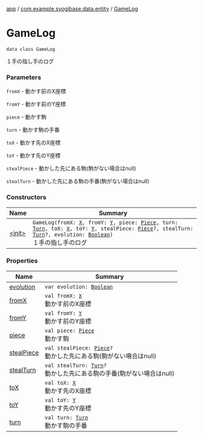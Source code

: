 [app](../../index.md) / [com.example.syogibase.data.entity](../index.md) / [GameLog](./index.md)

# GameLog

`data class GameLog`

１手の指し手のログ

### Parameters

`fromX` - 動かす前のX座標

`fromY` - 動かす前のY座標

`piece` - 動かす駒

`turn` - 動かす駒の手番

`toX` - 動かす先のX座標

`toY` - 動かす先のY座標

`stealPiece` - 動かした先にある駒(駒がない場合はnull)

`stealTurn` - 動かした先にある駒の手番(駒がない場合はnull)

### Constructors

| Name | Summary |
|---|---|
| [&lt;init&gt;](-init-.md) | `GameLog(fromX: `[`X`](../../com.example.syogibase.domain.value/-x/index.md)`, fromY: `[`Y`](../../com.example.syogibase.domain.value/-y/index.md)`, piece: `[`Piece`](../-piece/index.md)`, turn: `[`Turn`](../../com.example.syogibase.domain.value/-turn/index.md)`, toX: `[`X`](../../com.example.syogibase.domain.value/-x/index.md)`, toY: `[`Y`](../../com.example.syogibase.domain.value/-y/index.md)`, stealPiece: `[`Piece`](../-piece/index.md)`?, stealTurn: `[`Turn`](../../com.example.syogibase.domain.value/-turn/index.md)`?, evolution: `[`Boolean`](https://kotlinlang.org/api/latest/jvm/stdlib/kotlin/-boolean/index.html)`)`<br>１手の指し手のログ |

### Properties

| Name | Summary |
|---|---|
| [evolution](evolution.md) | `var evolution: `[`Boolean`](https://kotlinlang.org/api/latest/jvm/stdlib/kotlin/-boolean/index.html) |
| [fromX](from-x.md) | `val fromX: `[`X`](../../com.example.syogibase.domain.value/-x/index.md)<br>動かす前のX座標 |
| [fromY](from-y.md) | `val fromY: `[`Y`](../../com.example.syogibase.domain.value/-y/index.md)<br>動かす前のY座標 |
| [piece](piece.md) | `val piece: `[`Piece`](../-piece/index.md)<br>動かす駒 |
| [stealPiece](steal-piece.md) | `val stealPiece: `[`Piece`](../-piece/index.md)`?`<br>動かした先にある駒(駒がない場合はnull) |
| [stealTurn](steal-turn.md) | `val stealTurn: `[`Turn`](../../com.example.syogibase.domain.value/-turn/index.md)`?`<br>動かした先にある駒の手番(駒がない場合はnull) |
| [toX](to-x.md) | `val toX: `[`X`](../../com.example.syogibase.domain.value/-x/index.md)<br>動かす先のX座標 |
| [toY](to-y.md) | `val toY: `[`Y`](../../com.example.syogibase.domain.value/-y/index.md)<br>動かす先のY座標 |
| [turn](turn.md) | `val turn: `[`Turn`](../../com.example.syogibase.domain.value/-turn/index.md)<br>動かす駒の手番 |
